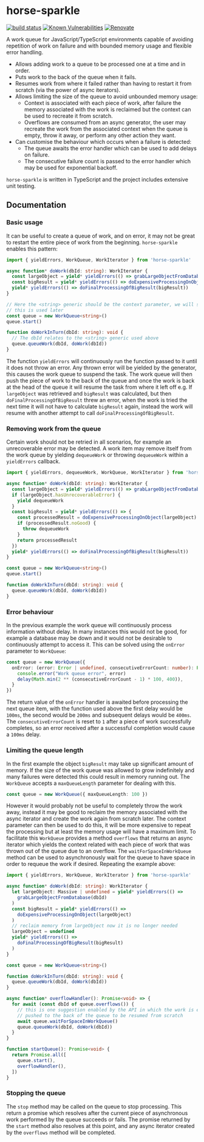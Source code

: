 # horse-sparkle

[![build status](https://circleci.com/gh/insidewhy/horse-sparkle.png?style=shield)](https://circleci.com/gh/insidewhy/horse-sparkle)
[![Known Vulnerabilities](https://snyk.io/test/github/insidewhy/horse-sparkle/badge.svg)](https://snyk.io/test/github/insidewhy/horse-sparkle)
[![Renovate](https://img.shields.io/badge/renovate-enabled-brightgreen.svg)](https://renovatebot.com)

A work queue for JavaScript/TypeScript environments capable of avoiding repetition of work on failure and with bounded memory usage and flexible error handling.

- Allows adding work to a queue to be processed one at a time and in order.
- Puts work to the back of the queue when it fails.
- Resumes work from where it failed rather than having to restart it from scratch (via the power of async iterators).
- Allows limiting the size of the queue to avoid unbounded memory usage:
  - Context is associated with each piece of work, after failure the memory associated with the work is reclaimed but the context can be used to recreate it from scratch.
  - Overflows are consumed from an async generator, the user may recreate the work from the associated context when the queue is empty, throw it away, or perform any other action they want.
- Can customise the behaviour which occurs when a failure is detected:
  - The queue awaits the error handler which can be used to add delays on failure.
  - The consecutive failure count is passed to the error handler which may be used for exponential backoff.

`horse-sparkle` is written in TypeScript and the project includes extensive unit testing.

## Documentation

### Basic usage

It can be useful to create a queue of work, and on error, it may not be great to restart the entire piece of work from the beginning.
`horse-sparkle` enables this pattern:

```typescript
import { yieldErrors, WorkQueue, WorkIterator } from 'horse-sparkle'

async function* doWork(dbId: string): WorkIterator {
  const largeObject = yield* yieldErrors(() => grabLargeObjectFromDatabase(dbId))
  const bigResult = yield* yieldErrors(() => doExpensiveProcessingOnObject(largeObject))
  yield* yieldErrors(() => doFinalProcessingOfBigResult(bigResult))
}

// Here the <string> generic should be the context parameter, we will see how
// this is used later
const queue = new WorkQueue<string>()
queue.start()

function doWorkInTurn(dbId: string): void {
  // The dbId relates to the <string> generic used above
  queue.queueWork(dbId, doWork(dbId))
}
```

The function `yieldErrors` will continuously run the function passed to it until it does not throw an error.
Any thrown error will be yielded by the generator, this causes the work queue to suspend the task.
The work queue will then push the piece of work to the back of the queue and once the work is back at the head of the queue it will resume the task from where it left off e.g.
If `largeObject` was retrieved and `bigResult` was calculated, but then `doFinalProcessingOfBigResult` threw an error, when the work is tried the next time it will not have to calculate `bigResult` again, instead the work will resume with another attempt to call `doFinalProcessingOfBigResult`.

### Removing work from the queue

Certain work should not be retried in all scenarios, for example an unrecoverable error may be detected.
A work item may remove itself from the work queue by yielding `dequeueWork` or throwing `dequeueWork` within a `yieldErrors` callback.

```typescript
import { yieldErrors, dequeueWork, WorkQueue, WorkIterator } from 'horse-sparkle'

async function* doWork(dbId: string): WorkIterator {
  const largeObject = yield* yieldErrors(() => grabLargeObjectFromDatabase(dbId))
  if (largeObject.hasUnrecoverableError) {
    yield dequeueWork
  }
  const bigResult = yield* yieldErrors(() => {
    const processedResult = doExpensiveProcessingOnObject(largeObject)
    if (processedResult.noGood) {
      throw dequeueWork
    }
    return processedResult
  })
  yield* yieldErrors(() => doFinalProcessingOfBigResult(bigResult))
}

const queue = new WorkQueue<string>()
queue.start()

function doWorkInTurn(dbId: string): void {
  queue.queueWork(dbId, doWork(dbId))
}
```

### Error behaviour

In the previous example the work queue will continuously process information without delay.
In many instances this would not be good, for example a database may be down and it would not be desirable to continuously attempt to access it.
This can be solved using the `onError` parameter to `WorkQueue`:

```typescript
const queue = new WorkQueue({
  onError: (error: Error | undefined, consecutiveErrorCount: number): Promise<void> => {
    console.error("Work queue error", error)
    delay(Math.min(2 ** (consecutiveErrorCount - 1) * 100, 400)),
  }
})
```

The return value of the `onError` handler is awaited before processing the next queue item, with the function used above the first delay would be `100ms`, the second would be `200ms` and subsequent delays would be `400ms`.
The `consecutiveErrorCount` is reset to `1` after a piece of work successfully completes, so an error received after a successful completion would cause a `100ms` delay.

### Limiting the queue length

In the first example the object `bigResult` may take up significant amount of memory.
If the size of the work queue was allowed to grow indefinitely and many failures were detected this could result in memory running out.
The `WorkQueue` accepts a `maxQueueLength` parameter for dealing with this.

```typescript
const queue = new WorkQueue({ maxQueueLength: 100 })
```

However it would probably not be useful to completely throw the work away, instead it may be good to reclaim the memory associated with the async iterator and create the work again from scratch later.
The context parameter can then be used to do this, it will be more expensive to repeat the processing but at least the memory usage will have a maximum limit.
To facilitate this `WorkQueue` provides a method `overflows` that returns an async iterator which yields the context related with each piece of work that was thrown out of the queue due to an overflow.
The `waitForSpaceInWorkQueue` method can be used to asynchronously wait for the queue to have space in order to requeue the work if desired.
Repeating the example above:

```typescript
import { yieldErrors, WorkQueue, WorkIterator } from 'horse-sparkle'

async function* doWork(dbId: string): WorkIterator {
  let largeObject: Massive | undefined = yield* yieldErrors(() =>
    grabLargeObjectFromDatabase(dbId)
  )
  const bigResult = yield* yieldErrors(() =>
    doExpensiveProcessingOnObject(largeObject)
  )
  // reclaim memory from largeObject now it is no longer needed
  largeObject = undefined
  yield* yieldErrors(() =>
    doFinalProcessingOfBigResult(bigResult)
  )
}

const queue = new WorkQueue<string>()

function doWorkInTurn(dbId: string): void {
  queue.queueWork(dbId, doWork(dbId))
}

async function* overflowHandler(): Promise<void> => {
  for await (const dbId of queue.overflows()) {
    // this is one suggestion enabled by the API in which the work is eventually
    // pushed to the back of the queue to be resumed from scratch
    await queue.waitForSpaceInWorkQueue()
    queue.queueWork(dbId, doWork(dbId))
  }
}

function startQueue(): Promise<void> {
  return Promise.all([
    queue.start(),
    overflowHandler(),
  ])
}
```

### Stopping the queue

The `stop` method may be called on the queue to stop processing.
This return a promise which resolves after the current piece of asynchronous work performed by the queue succeeds or fails.
The promise returned by the `start` method also resolves at this point, and any async iterator created by the `overflows` method will be completed.
